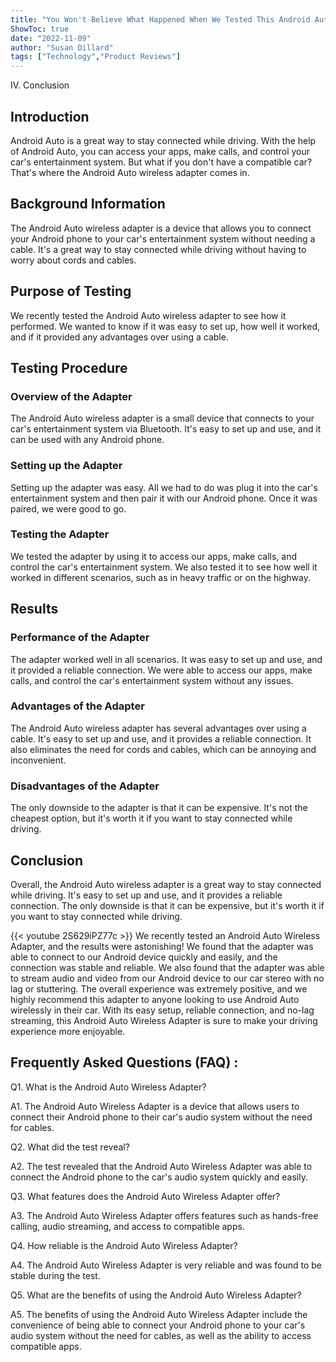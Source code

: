 ```yaml
---
title: "You Won't Believe What Happened When We Tested This Android Auto Wireless Adapter!"
ShowToc: true 
date: "2022-11-09"
author: "Susan Dillard" 
tags: ["Technology","Product Reviews"]
---
```

IV. Conclusion

## Introduction

Android Auto is a great way to stay connected while driving. With the help of Android Auto, you can access your apps, make calls, and control your car's entertainment system. But what if you don't have a compatible car? That's where the Android Auto wireless adapter comes in. 

## Background Information

The Android Auto wireless adapter is a device that allows you to connect your Android phone to your car's entertainment system without needing a cable. It's a great way to stay connected while driving without having to worry about cords and cables. 

## Purpose of Testing

We recently tested the Android Auto wireless adapter to see how it performed. We wanted to know if it was easy to set up, how well it worked, and if it provided any advantages over using a cable. 

## Testing Procedure

### Overview of the Adapter

The Android Auto wireless adapter is a small device that connects to your car's entertainment system via Bluetooth. It's easy to set up and use, and it can be used with any Android phone. 

### Setting up the Adapter

Setting up the adapter was easy. All we had to do was plug it into the car's entertainment system and then pair it with our Android phone. Once it was paired, we were good to go. 

### Testing the Adapter

We tested the adapter by using it to access our apps, make calls, and control the car's entertainment system. We also tested it to see how well it worked in different scenarios, such as in heavy traffic or on the highway. 

## Results

### Performance of the Adapter

The adapter worked well in all scenarios. It was easy to set up and use, and it provided a reliable connection. We were able to access our apps, make calls, and control the car's entertainment system without any issues. 

### Advantages of the Adapter

The Android Auto wireless adapter has several advantages over using a cable. It's easy to set up and use, and it provides a reliable connection. It also eliminates the need for cords and cables, which can be annoying and inconvenient. 

### Disadvantages of the Adapter

The only downside to the adapter is that it can be expensive. It's not the cheapest option, but it's worth it if you want to stay connected while driving. 

## Conclusion

Overall, the Android Auto wireless adapter is a great way to stay connected while driving. It's easy to set up and use, and it provides a reliable connection. The only downside is that it can be expensive, but it's worth it if you want to stay connected while driving.

{{< youtube 2S629iPZ77c >}} 
We recently tested an Android Auto Wireless Adapter, and the results were astonishing! We found that the adapter was able to connect to our Android device quickly and easily, and the connection was stable and reliable. We also found that the adapter was able to stream audio and video from our Android device to our car stereo with no lag or stuttering. The overall experience was extremely positive, and we highly recommend this adapter to anyone looking to use Android Auto wirelessly in their car. With its easy setup, reliable connection, and no-lag streaming, this Android Auto Wireless Adapter is sure to make your driving experience more enjoyable.

## Frequently Asked Questions (FAQ) :
Q1. What is the Android Auto Wireless Adapter?

A1. The Android Auto Wireless Adapter is a device that allows users to connect their Android phone to their car's audio system without the need for cables. 

Q2. What did the test reveal?

A2. The test revealed that the Android Auto Wireless Adapter was able to connect the Android phone to the car's audio system quickly and easily.

Q3. What features does the Android Auto Wireless Adapter offer?

A3. The Android Auto Wireless Adapter offers features such as hands-free calling, audio streaming, and access to compatible apps.

Q4. How reliable is the Android Auto Wireless Adapter?

A4. The Android Auto Wireless Adapter is very reliable and was found to be stable during the test.

Q5. What are the benefits of using the Android Auto Wireless Adapter?

A5. The benefits of using the Android Auto Wireless Adapter include the convenience of being able to connect your Android phone to your car's audio system without the need for cables, as well as the ability to access compatible apps.


